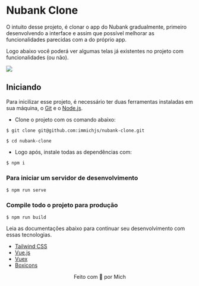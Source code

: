 # Nubank Clone

O intuito desse projeto, é clonar o app do Nubank gradualmente, primeiro desenvolvendo a interface e assim que possível melhorar as funcionalidades parecidas com a do próprio app.

Logo abaixo você poderá ver algumas telas já existentes no projeto com funcionalidades (ou não).
<p align="start">
    <img src="https://i.imgur.com/0n3EbFh.png">
</p>

## Iniciando

Para inicilizar esse projeto, é necessário ter duas ferramentas instaladas em sua máquina, o [Git](https://git-scm.com/) e o [Node.js](https://nodejs.org/).

- Clone o projeto com os comando abaixo:
```
$ git clone git@github.com:immichjs/nubank-clone.git

$ cd nubank-clone
```

- Logo após, instale todas as dependências com:
```
$ npm i
```

### Para iniciar um servidor de desenvolvimento
```
$ npm run serve
```

### Compile todo o projeto para produção
```
$ npm run build
```

Leia as documentações abaixo para continuar seu desenvolvimento com essas tecnologias.

- [Tailwind CSS](https://tailwindcss.com/)
- [Vue.js](https://br.vuejs.org/)
- [Vuex](https://vuex.vuejs.org/ptbr/guide/)
- [Boxicons](https://boxicons.com/usage/)

<p align="center">Feito com 💖 por Mich</p>

